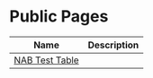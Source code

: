 # Public Pages

| Name | Description |
| ----- | ------ |
| [NAB Test Table](page-nab-test-table/index.md) | |
